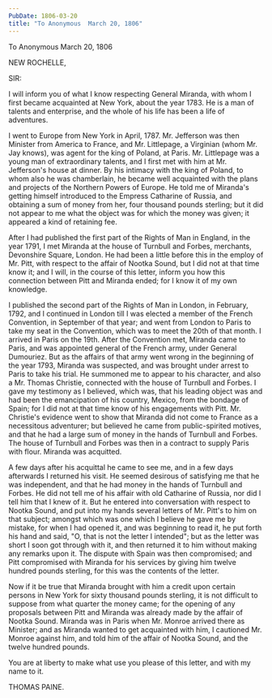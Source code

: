 ```yaml
---
PubDate: 1806-03-20
title: "To Anonymous  March 20, 1806"
---
```


   To Anonymous  March 20, 1806

   NEW ROCHELLE,

   SIR:

   I will inform you of what I know respecting General Miranda, with whom I
   first became acquainted at New York, about the year 1783. He is a man of
   talents and enterprise, and the whole of his life has been a life of
   adventures.

   I went to Europe from New York in April, 1787. Mr. Jefferson was then
   Minister from America to France, and Mr. Littlepage, a Virginian (whom Mr.
   Jay knows), was agent for the king of Poland, at Paris. Mr. Littlepage was
   a young man of extraordinary talents, and I first met with him at Mr.
   Jefferson's house at dinner. By his intimacy with the king of Poland, to
   whom also he was chamberlain, he became well acquainted with the plans and
   projects of the Northern Powers of Europe. He told me of Miranda's getting
   himself introduced to the Empress Catharine of Russia, and obtaining a sum
   of money from her, four thousand pounds sterling; but it did not appear to
   me what the object was for which the money was given; it appeared a kind
   of retaining fee.

   After I had published the first part of the Rights of Man in England, in
   the year 1791, I met Miranda at the house of Turnbull and Forbes,
   merchants, Devonshire Square, London. He had been a little before this in
   the employ of Mr. Pitt, with respect to the affair of Nootka Sound, but I
   did not at that time know it; and I will, in the course of this letter,
   inform you how this connection between Pitt and Miranda ended; for I know
   it of my own knowledge.

   I published the second part of the Rights of Man in London, in February,
   1792, and I continued in London till I was elected a member of the French
   Convention, in September of that year; and went from London to Paris to
   take my seat in the Convention, which was to meet the 20th of that month.
   I arrived in Paris on the 19th. After the Convention met, Miranda came to
   Paris, and was appointed general of the French army, under General
   Dumouriez. But as the affairs of that army went wrong in the beginning of
   the year 1793, Miranda was suspected, and was brought under arrest to
   Paris to take his trial. He summoned me to appear to his character, and
   also a Mr. Thomas Christie, connected with the house of Turnbull and
   Forbes. I gave my testimony as I believed, which was, that his leading
   object was and had been the emancipation of his country, Mexico, from the
   bondage of Spain; for I did not at that time know of his engagements with
   Pitt. Mr. Christie's evidence went to show that Miranda did not come to
   France as a necessitous adventurer; but believed he came from
   public-spirited motives, and that he had a large sum of money in the hands
   of Turnbull and Forbes. The house of Turnbull and Forbes was then in a
   contract to supply Paris with flour. Miranda was acquitted.

   A few days after his acquittal he came to see me, and in a few days
   afterwards I returned his visit. He seemed desirous of satisfying me that
   he was independent, and that he had money in the hands of Turnbull and
   Forbes. He did not tell me of his affair with old Catharine of Russia, nor
   did I tell him that I knew of it. But he entered into conversation with
   respect to Nootka Sound, and put into my hands several letters of Mr.
   Pitt's to him on that subject; amongst which was one which I believe he
   gave me by mistake, for when I had opened it, and was beginning to read
   it, he put forth his hand and said, "O, that is not the letter I
   intended"; but as the letter was short I soon got through with it, and
   then returned it to him without making any remarks upon it. The dispute
   with Spain was then compromised; and Pitt compromised with Miranda for his
   services by giving him twelve hundred pounds sterling, for this was the
   contents of the letter.

   Now if it be true that Miranda brought with him a credit upon certain
   persons in New York for sixty thousand pounds sterling, it is not
   difficult to suppose from what quarter the money came; for the opening of
   any proposals between Pitt and Miranda was already made by the affair of
   Nootka Sound. Miranda was in Paris when Mr. Monroe arrived there as
   Minister; and as Miranda wanted to get acquainted with him, I cautioned
   Mr. Monroe against him, and told him of the affair of Nootka Sound, and
   the twelve hundred pounds.

   You are at liberty to make what use you please of this letter, and with my
   name to it.

   THOMAS PAINE.


